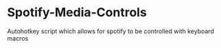 # Spotify-Media-Controls
Autohotkey script which allows for spotify to be controlled with keyboard macros

